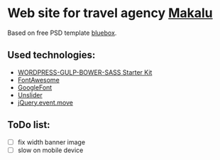 # Web site for travel agency [Makalu](http://makalu8463.com)
Based on free PSD template [bluebox](http://www.graphicsfuel.com/2013/07/bluebox-flat-website-psd-templates-design/).
## Used technologies:
* [WORDPRESS-GULP-BOWER-SASS Starter Kit](https://github.com/synapticism/wordpress-gulp-bower-sass)
* [FontAwesome](http://fontawesome.io/)
* [GoogleFont](https://www.google.com/fonts)
* [Unslider](http://unslider.com/)
* [jQuery.event.move](http://stephband.info/jquery.event.move/)

## ToDo list:
- [ ] fix width banner image
- [ ] slow on mobile device

